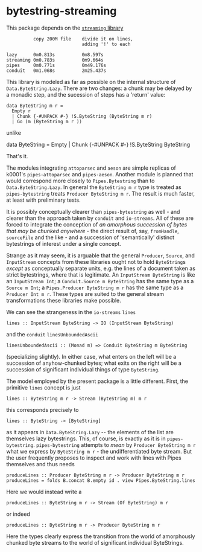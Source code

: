 # bytestring-streaming

This package depends on the [`streaming` library](https://github.com/michaelt/streaming)


              copy 200M file    divide it on lines, 
                                adding '!' to each 
                                
    lazy      0m0.813s          0m8.597s
    streaming 0m0.783s          0m9.664s
    pipes     0m0.771s          0m49.176s
    conduit	  0m1.068s          2m25.437s

This library is modeled as far as possible on the internal structure of
`Data.ByteString.Lazy`. There are two changes: a chunk may be delayed
by a monadic step, and the sucession of steps has a 'return' value:

    data ByteString m r =
      Empty r
      | Chunk {-#UNPACK #-} !S.ByteString (ByteString m r)
      | Go (m (ByteString m r ))

unlike 

   data ByteString = Empty | Chunk {-#UNPACK #-} !S.ByteString ByteString
   
That's it. 


The modules integrating `attoparsec` and `aeson` are simple replicas
of k0001's `pipes-attoparsec` and `pipes-aeson`. Another module is planned
that would correspond more closely to `Pipes.Bytestring` than to
`Data.ByteString.Lazy`. In general the `ByteString m r` type is treated
as `pipes-bytestring` treats `Producer ByteString m r`. The result
is much faster, at least with preliminary tests.

It is possibly conceptually clearer than `pipes-bytestring` as well - and 
clearer than the approach taken by `conduit` and `io-streams`. 
All of these are forced to integrate the conception of 
*an amorphous succession of bytes that may be chunked anywhere* - 
the direct result of, say, `fromHandle`, `sourceFile` and
the like - and a succession of 'semantically' distinct bytestrings 
of interest under a single concept. 

Strange as it may seem, it is arguable that the general `Producer`, 
`Source`, and `InputStream` concepts from these libraries ought not 
to hold `ByteString`s *except* as conceptually separate units, e.g. 
the lines of a document taken as strict bytestrings, where that is 
legitimate. An `InputStream ByteString` is like an `InputStream Int`; 
a `Conduit.Source m ByteString` has the same type as a `Source m Int`;
a `Pipes.Producer ByteString m r` has the same type as a `Producer Int m r`.
These types are suited to the general stream transformations these 
libraries make possible. 

We can see the strangeness in the `io-streams` `lines` 

    lines :: InputStream ByteString -> IO (InputStream ByteString)

and the `conduit` `linesUnboundedAscii`

    linesUnboundedAscii :: (Monad m) => Conduit ByteString m ByteString
    
(specializing slightly). In either case, what enters on the left will
be a succession of anyhow-chunked bytes; what exits on the right will 
be a succession of significant individual things of type `ByteString`.  

The model employed by the present package is a little different.  First, 
the primitive `lines` concept is just

    lines :: ByteString m r -> Stream (ByteString m) m r

this corresponds precisely to 

    lines :: ByteString -> [ByteString]

as it appears in `Data.ByteString.Lazy` -- the elements of the list are 
themselves lazy bytestrings. This, of course, is exactly as it is in 
`pipes-bytestring`. `pipes-bytestring` attempts to *mean* by 
`Producer ByteString m r` what we express by `ByteString m r` - the
undifferentiated byte stream. But the user frequently proposes to inspect
and work with lines with Pipes themselves and thus needs

    produceLines :: Producer ByteString m r -> Producer ByteString m r
    produceLines = folds B.concat B.empty id . view Pipes.ByteString.lines
    
Here we would instead write a 

    produceLines :: ByteString m r -> Stream (Of ByteString) m r

or indeed

    produceLines :: ByteString m r -> Producer ByteString m r
    
Here the types clearly express the transition from the world of 
amorphously chunked byte streams to the world of significant individual 
ByteStrings.



